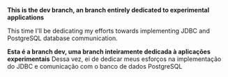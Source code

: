 **This is the dev branch, an branch entirely dedicated to experimental  applications**

This time I'll be dedicating my efforts towards implementing JDBC and PostgreSQL database communication.


**Esta é a branch dev, uma branch inteiramente dedicada à aplicações experimentais**
Dessa vez, ei de dedicar meus esforços na implementação do JDBC e comunicação com o banco de dados PostgreSQL
